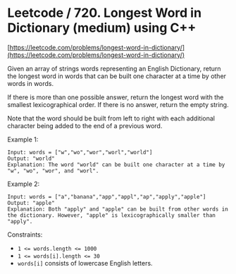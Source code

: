 # Leetcode / 720. Longest Word in Dictionary (medium) using C++

[https://leetcode.com/problems/longest-word-in-dictionary/](https://leetcode.com/problems/longest-word-in-dictionary/)

Given an array of strings words representing an English Dictionary, return the longest word in words that can be built one character at a time by other words in words.

If there is more than one possible answer, return the longest word with the smallest lexicographical order. If there is no answer, return the empty string.

Note that the word should be built from left to right with each additional character being added to the end of a previous word. 

Example 1:
```
Input: words = ["w","wo","wor","worl","world"]
Output: "world"
Explanation: The word "world" can be built one character at a time by "w", "wo", "wor", and "worl".
```

Example 2:
```
Input: words = ["a","banana","app","appl","ap","apply","apple"]
Output: "apple"
Explanation: Both "apply" and "apple" can be built from other words in the dictionary. However, "apple" is lexicographically smaller than "apply".
```

Constraints:

- `1 <= words.length <= 1000`
- `1 <= words[i].length <= 30`
- `words[i]` consists of lowercase English letters.
